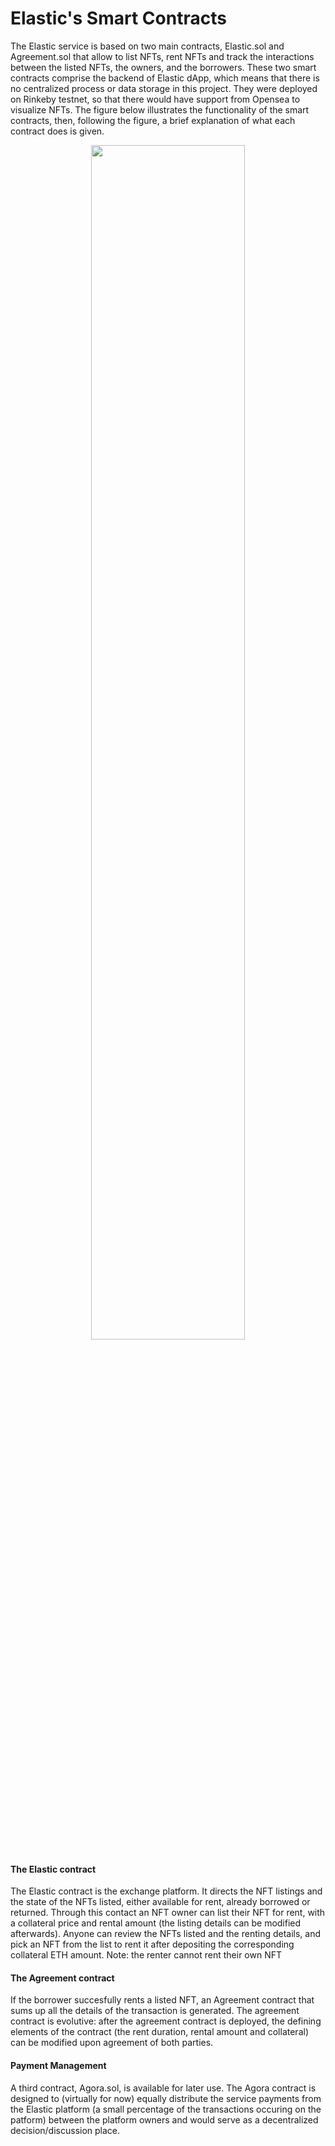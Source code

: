 # Elastic's Smart Contracts


The Elastic service is based on two main contracts, Elastic.sol and Agreement.sol that allow to list NFTs, rent NFTs and track the interactions between the listed NFTs, the owners, and the borrowers. These two smart contracts comprise the backend of Elastic dApp, which means that there is no centralized process or data storage in this project. They were deployed on Rinkeby testnet, so that there would have support from Opensea to visualize NFTs. The figure below illustrates the functionality of the smart contracts, then, following the figure, a brief explanation of what each contract does is given.

<p align="center">
<img src="https://user-images.githubusercontent.com/69436215/180620073-30a373e4-5c98-4417-9098-cb08819358ad.png" width=70% height=70%>
 </p>

#### The Elastic contract
The Elastic contract is the exchange platform. It directs the NFT listings and the state of the NFTs listed, either available for rent, already borrowed or returned.
Through this contact an NFT owner can list their NFT for rent, with a collateral price and rental amount (the listing details can be modified afterwards). 
Anyone can review the NFTs listed and the renting details, and pick an NFT from the list to rent it after depositing the corresponding collateral ETH amount.
Note: the renter cannot rent their own NFT  

#### The Agreement contract  
If the borrower succesfully rents a listed NFT, an Agreement contract that sums up all the details of the transaction is generated. 
The agreement contract is evolutive: after the agreement contract is deployed, the defining elements of the contract (the rent duration, rental amount and collateral) can be modified upon agreement of both parties.

#### Payment Management
A third contract, Agora.sol, is available for later use. The Agora contract is designed to (virtually for now) equally distribute the service payments from the Elastic platform (a small percentage of the transactions occuring on the patform) between the platform owners and would serve as a decentralized decision/discussion place.
